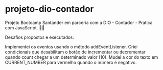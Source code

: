 # projeto-dio-contador
Projeto Bootcamp Santander em parceria com a DIO - Contador - Pratica com JavaScript. 👩‍💻

Desafios propostos e executados: 

Implementei os eventos usando o método addEventListener.
Criei condicionais que desabilitam o botão de incrementar ou decrementar quando count chegar a um determinado valor (10).
Mudei a cor do texto em CURRENT_NUMBER para vermelho quando o número é negativo.
